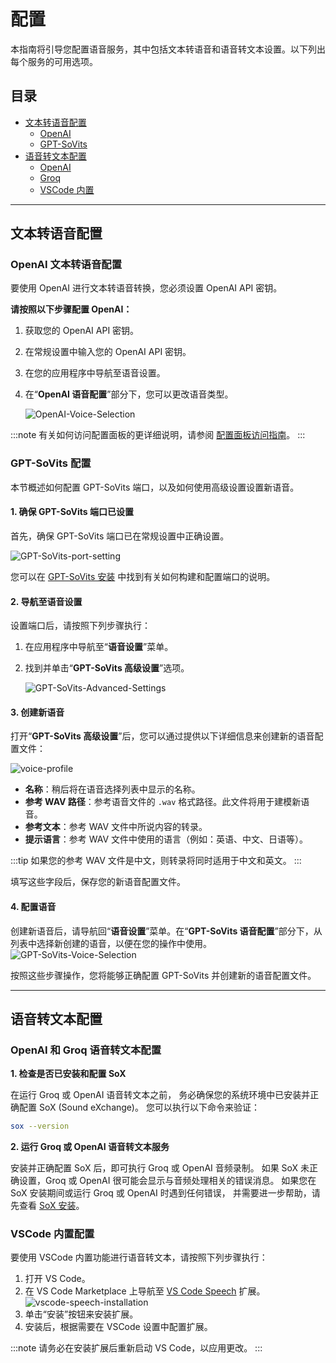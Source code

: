 # 配置

本指南将引导您配置语音服务，其中包括文本转语音和语音转文本设置。以下列出每个服务的可用选项。

## 目录
- [文本转语音配置](#文本转语音配置)
  - [OpenAI](#openai-文本转语音配置)
  - [GPT-SoVits](#gpt-sovits-配置)
- [语音转文本配置](#语音转文本配置)
  - [OpenAI](#openai-和-groq-语音转文本配置)
  - [Groq](#openai-和-groq-语音转文本配置)
  - [VSCode 内置](#vscode-内置配置)

---

## 文本转语音配置

### OpenAI 文本转语音配置

要使用 OpenAI 进行文本转语音转换，您必须设置 OpenAI API 密钥。

**请按照以下步骤配置 OpenAI：**

1. 获取您的 OpenAI API 密钥。
2. 在常规设置中输入您的 OpenAI API 密钥。
3. 在您的应用程序中导航至语音设置。
4. 在“**OpenAI 语音配置**”部分下，您可以更改语音类型。

   ![OpenAI-Voice-Selection](/img/voice-service/configuration/OpenAI-Voice-Selection.png)

:::note
有关如何访问配置面板的更详细说明，请参阅 [配置面板访问指南](/docs/getting-started/configuration.md#配置模型服务-api-密钥)。
:::

### GPT-SoVits 配置

本节概述如何配置 GPT-SoVits 端口，以及如何使用高级设置设置新语音。

#### 1. 确保 GPT-SoVits 端口已设置

首先，确保 GPT-SoVits 端口已在常规设置中正确设置。

![GPT-SoVits-port-setting](/img/voice-service/configuration/GPT-SoVits-port-setting.png)

您可以在 [GPT-SoVits 安装](./installation.md#gpt-sovits-安装) 中找到有关如何构建和配置端口的说明。

#### 2. 导航至语音设置

设置端口后，请按照下列步骤执行：

1. 在应用程序中导航至“**语音设置**”菜单。
2. 找到并单击“**GPT-SoVits 高级设置**”选项。

   ![GPT-SoVits-Advanced-Settings](/img/voice-service/configuration/GPT-SoVits-Advanced-Settings.png)

#### 3. 创建新语音

打开“**GPT-SoVits 高级设置**”后，您可以通过提供以下详细信息来创建新的语音配置文件：

![voice-profile](/img/voice-service/configuration/voice-profile.png)

- **名称**：稍后将在语音选择列表中显示的名称。
- **参考 WAV 路径**：参考语音文件的 `.wav` 格式路径。此文件将用于建模新语音。
- **参考文本**：参考 WAV 文件中所说内容的转录。
- **提示语言**：参考 WAV 文件中使用的语言（例如：英语、中文、日语等）。

:::tip
如果您的参考 WAV 文件是中文，则转录将同时适用于中文和英文。
:::

填写这些字段后，保存您的新语音配置文件。

#### 4. 配置语音

创建新语音后，请导航回“**语音设置**”菜单。在“**GPT-SoVits 语音配置**”部分下，从列表中选择新创建的语音，以便在您的操作中使用。
![GPT-SoVits-Voice-Selection](/img/voice-service/configuration/GPT-SoVits-Voice-Selection.png)

按照这些步骤操作，您将能够正确配置 GPT-SoVits 并创建新的语音配置文件。

---

## 语音转文本配置

### OpenAI 和 Groq 语音转文本配置

**1. 检查是否已安装和配置 SoX**

在运行 Groq 或 OpenAI 语音转文本之前，
务必确保您的系统环境中已安装并正确配置 SoX (Sound eXchange)。
您可以执行以下命令来验证：
  ```bash
  sox --version
  ```

**2. 运行 Groq 或 OpenAI 语音转文本服务**

安装并正确配置 SoX 后，即可执行 Groq 或 OpenAI 音频录制。
如果 SoX 未正确设置，Groq 或 OpenAI 很可能会显示与音频处理相关的错误消息。
如果您在 SoX 安装期间或运行 Groq 或 OpenAI 时遇到任何错误，
并需要进一步帮助，请先查看 [SoX 安装](./installation.md#sox-安装)。

### VSCode 内置配置

要使用 VSCode 内置功能进行语音转文本，请按照下列步骤执行：

1. 打开 VS Code。
2. 在 VS Code Marketplace 上导航至 [VS Code Speech](https://marketplace.visualstudio.com/items?itemName=ms-vscode.vscode-speech) 扩展。
   ![vscode-speech-installation](/img/voice-service/configuration/vscode-speech-installation.png)
3. 单击“安装”按钮来安装扩展。
4. 安装后，根据需要在 VSCode 设置中配置扩展。

:::note
请务必在安装扩展后重新启动 VS Code，以应用更改。
:::
